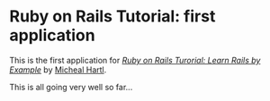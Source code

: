 # Ruby on Rails Tutorial: first application

This is the first application for
[*Ruby on Rails Turorial: Learn Rails by Example*](http://railstutorial.org/)
by [Micheal Hartl](http://michealhartl.com).

This is all going very well so far...
